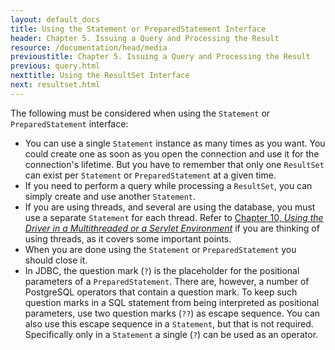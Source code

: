 ```yaml
---
layout: default_docs
title: Using the Statement or PreparedStatement Interface
header: Chapter 5. Issuing a Query and Processing the Result
resource: /documentation/head/media
previoustitle: Chapter 5. Issuing a Query and Processing the Result
previous: query.html
nexttitle: Using the ResultSet Interface
next: resultset.html
---
```


The following must be considered when using the `Statement` or `PreparedStatement`
interface:

* You can use a single `Statement` instance as many times as you want. You could
	create one as soon as you open the connection and use it for the connection's
	lifetime. But you have to remember that only one `ResultSet` can exist
	per `Statement` or `PreparedStatement` at a given time.
* If you need to perform a query while processing a `ResultSet`, you can simply
	create and use another `Statement`.
* If you are using threads, and several are using the database, you must use a
	separate `Statement` for each thread. Refer to [Chapter 10, *Using the Driver in a Multithreaded or a Servlet Environment*](thread.html)
	if you are thinking of using threads, as it covers some important points.
* When you are done using the `Statement` or `PreparedStatement` you should close
	it.
* In JDBC, the question mark (`?`) is the placeholder for the positional parameters of a `PreparedStatement`.
    There are, however, a number of PostgreSQL operators that contain a question mark.
    To keep such question marks in a SQL statement from being interpreted as positional parameters,
    use two question marks (`??`) as escape sequence.
    You can also use this escape sequence in a `Statement`, but that is not required.
    Specifically only in a `Statement` a single (`?`) can be used as an operator.
